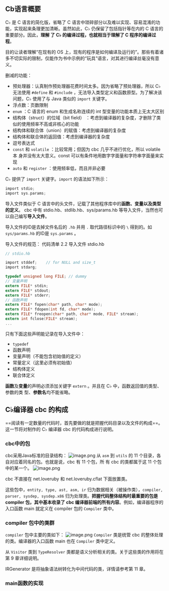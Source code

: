 ## Cb语言概要
C♭ 是 C 语言的简化版，省略了 C 语言中琐碎部分以及难以实现、容易混淆的功能，实现起来条理更加清晰。虽然如此，C♭ 仍保留了包括指针等在内的 C 语言的重要部分。因此，**理解 了 C♭ 的编译过程，也就相当于理解了 C 程序的编译过程**。

目的让读者理解“在现有的 OS 上，现有的程序是如何编译及运行的”。那些有着诸多不切实际的限制，仅能作为书中示例的“玩具”语言，对其进行编译丝毫没有意义。

删减的功能：
- 预处理器：认真制作预处理器花费时间太多。因为省略了预处理器，所以 C♭ 无法使用 `#define` 和 `#include` ，无法导入类型定义和函数原型。为了解决该问题，C♭ 使用了与 Java 类似的 `import` 关键字。
- 浮点数：页数限制
- `enum` ：C 语言的 enum 和生成名称连续的 int 型变量的功能本质上无太大区别
- 结构体（struct）的位域（bit field） ：考虑到编译器的复杂度，才删除了类似的使用频率不高或非核心的功能
- 结构体和联合体（union）的赋值：考虑到编译器的复杂度
- 结构体和联合体的返回值：考虑到编译器的复杂度
- 逗号表达式
- `const` 和 `volatile` ：比较常用；但因为 cbc 几乎不进行优化，所以 volatile 本 身并没有太大意义。const 可以有条件地用数字字面量和字符串字面量来实现
- `auto` 和 `register` ：使用频率低，而且并非必要

C♭ 提供了 `import` 关键字。`import` 的语法如下所示：
```c
import stdio; 
import sys.params;
```
导入文件类似于 C 语言中的头文件，记载了其他程序库中的**函数、变量以及类型的定义**。 cbc 中有 stdio.hb、stdlib.hb、sys/params.hb 等导入文件，当然也可以自己编写**导入文件**。

导入文件的ID是去掉文件名后的 `.hb` 并用 `.` 取代路径标识中的 `\` 得到的。如 `sys/params.hb` 的ID是 `sys.params` 。

导入文件的规范：
代码清单 2.2 导入文件 stdio.hb
```c
// stdio.hb

import stddef;    // for NULL and size_t
import stdarg;

typedef unsigned long FILE; // dummy
// 变量声明
extern FILE* stdin;
extern FILE* stdout;
extern FILE* stderr;
// 函数声明
extern FILE* fopen(char* path, char* mode);
extern FILE* fdopen(int fd, char* mode);
extern FILE* freopen(char* path, char* mode, FILE* stream);
extern int fclose(FILE* stream);
...
```
只有下面这些声明能记录在导入文件中：
- `typedef`
 - 函数声明
 - 变量声明（不能包含初始值的定义）
 - 常量定义（这里必须有初始值）
 - 结构体定义
 - 联合体定义

**函数**及**变量**的声明必须添加关键字 `extern` 。并且在 C♭ 中，函数返回值的类型、参数的类 型、**参数名**均不能省略。

## C♭编译器 cbc 的构成
==阅读有一定数量的代码时，首先要做的就是把握代码目录以及文件的构成==。这一节将对制作的 C♭ 编译器 cbc 的代码构成进行说明。
### cbc中的包
cbc采用Java标准的目录结构：
![image.png](https://image-1307616428.cos.ap-beijing.myqcloud.com/Obsidian/202407020159515.png)
从 `asm` 到 `utils` 的 11 个目录，各自对应着同名的包。也就是说，cbc 有 11 个包，所 有 cbc 的类都属于这 11 个包中的某一个。
![image.png](https://image-1307616428.cos.ap-beijing.myqcloud.com/Obsidian/202407020200218.png)

cbc 不直接在 net.loveruby 和 net.loveruby.cflat 下面放置类。

这些包中，`entity, type, ast, asm, ir` 归为数据相关（被操作类），`compiler, parser, sysdep, sysdep.x86` 归为处理类。**把握代码整体结构时最重要的包是 compiler 包，其中基本收录了 cbc 编译器前端的所有内容**。例如，编译器程序的入口函数 main 就定义在 compiler 包的 `Compiler` 类中。

### compiler 包中的类群
`compiler` 包中主要的类如下：
![image.png](https://image-1307616428.cos.ap-beijing.myqcloud.com/Obsidian/202407020214209.png)
`Compiler` 类是统管 cbc 的整体处理的类。编译器的入口函数 main 也在 `Compiler` 类中定义。

从 `Visitor` 类到 `TypeResolver` 类都是语义分析相关的类。关于这些类的作用将在第 9 章详细说明。

IRGenerator 是将抽象语法树转化为中间代码的类，详情请参考第 11 章。

### main函数的实现

